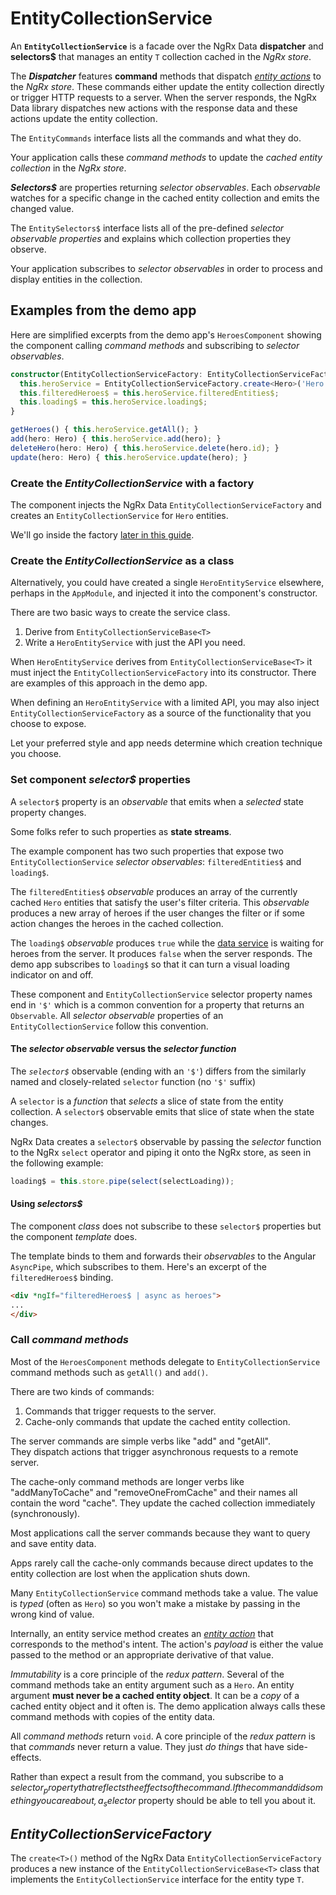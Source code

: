 # EntityCollectionService

An **`EntityCollectionService`** is a facade over the NgRx Data **dispatcher** and **selectors$** that manages an entity `T` collection cached in the _NgRx store_.

The **_Dispatcher_** features **command** methods that dispatch [_entity actions_](guide/data/entity-actions) to the _NgRx store_.
These commands either update the entity collection directly or trigger HTTP requests to a server. When the server responds, the NgRx Data library dispatches new actions with the response data and these actions update the entity collection.

The `EntityCommands` interface lists all the commands and what they do.

Your application calls these _command methods_ to update
the _cached entity collection_ in the _NgRx store_.

**_Selectors$_** are properties returning _selector observables_.
Each _observable_ watches for a specific change in the cached entity collection and emits the changed value.

The `EntitySelectors$` interface lists all of the pre-defined _selector observable properties_ and
explains which collection properties they observe.

Your application subscribes to _selector observables_
in order to process and display entities in the collection.

## Examples from the demo app

Here are simplified excerpts from the demo app's `HeroesComponent` showing the component calling _command methods_ and subscribing to _selector observables_.

```typescript
constructor(EntityCollectionServiceFactory: EntityCollectionServiceFactory) {
  this.heroService = EntityCollectionServiceFactory.create<Hero>('Hero');
  this.filteredHeroes$ = this.heroService.filteredEntities$;
  this.loading$ = this.heroService.loading$;
}

getHeroes() { this.heroService.getAll(); }
add(hero: Hero) { this.heroService.add(hero); }
deleteHero(hero: Hero) { this.heroService.delete(hero.id); }
update(hero: Hero) { this.heroService.update(hero); }
```

### Create the _EntityCollectionService_ with a factory

The component injects the NgRx Data `EntityCollectionServiceFactory` and
creates an `EntityCollectionService` for `Hero` entities.

<div class="alert is-helpful">

We'll go inside the factory [later in this guide](#entitycollectionservicefactory).

</div>

### Create the _EntityCollectionService_ as a class

Alternatively, you could have created a single `HeroEntityService` elsewhere, perhaps in the `AppModule`, and injected it into the component's constructor.

There are two basic ways to create the service class.

1.  Derive from `EntityCollectionServiceBase<T>`
1.  Write a `HeroEntityService` with just the API you need.

When `HeroEntityService` derives from `EntityCollectionServiceBase<T>` it must inject the `EntityCollectionServiceFactory` into its constructor.
There are examples of this approach in the demo app.

When defining an `HeroEntityService` with a limited API,
you may also inject `EntityCollectionServiceFactory` as a source of the
functionality that you choose to expose.

Let your preferred style and app needs determine which creation technique you choose.

### Set component _selector$_ properties

A `selector$` property is an _observable_ that emits when a _selected_ state property changes.

<div class="alert is-helpful">

Some folks refer to such properties as **state streams**.

</div>

The example component has two such properties that expose two `EntityCollectionService` _selector observables_: `filteredEntities$` and `loading$`.

The `filteredEntities$` _observable_ produces an array of the currently cached `Hero` entities that satisfy the user's filter criteria.
This _observable_ produces a new array of heroes if the user
changes the filter or if some action changes the heroes in the cached collection.

The `loading$` _observable_ produces `true` while the
[data service](guide/data/entity-dataservice) is waiting for heroes from the server.
It produces `false` when the server responds.
The demo app subscribes to `loading$` so that it can turn a visual loading indicator on and off.

<div class="alert is-helpful">

These component and `EntityCollectionService` selector property names end in `'$'` which is a common convention for a property that returns an `Observable`.
All _selector observable_ properties of an `EntityCollectionService` follow this convention.

</div>

#### The _selector observable_ versus the _selector function_

The _`selector$`_ observable (ending with an `'$'`) differs from the similarly named and 
closely-related `selector` function (no `'$'` suffix) 

A `selector` is a _function_ that _selects_ a slice of state from the entity collection.
A `selector$` observable emits that slice of state when the state changes.

NgRx Data creates a `selector$` observable by passing the _selector_ function to the NgRx `select` operator and piping it onto the NgRx store, as seen in the following example:

```typescript
loading$ = this.store.pipe(select(selectLoading)); 
```

#### Using _selectors$_

The component _class_ does not subscribe to these `selector$` properties but the component _template_ does.

The template binds to them and forwards their _observables_ to the Angular `AsyncPipe`, which subscribes to them.
Here's an excerpt of the `filteredHeroes$` binding.

```html
<div *ngIf="filteredHeroes$ | async as heroes">
...
</div>
```

### Call _command methods_

Most of the `HeroesComponent` methods delegate to `EntityCollectionService` command methods such as `getAll()` and `add()`.

There are two kinds of commands:

1.  Commands that trigger requests to the server.
1.  Cache-only commands that update the cached entity collection.

The server commands are simple verbs like "add" and "getAll".  
They dispatch actions that trigger asynchronous requests to a remote server.

The cache-only command methods are longer verbs like "addManyToCache" and "removeOneFromCache"
and their names all contain the word "cache".
They update the cached collection immediately (synchronously).

<div class="alert is-helpful">

Most applications call the server commands because they want to query and save entity data.

Apps rarely call the cache-only commands because direct updates to the entity collection
are lost when the application shuts down.

</div>

Many `EntityCollectionService` command methods take a value.
The value is _typed_ (often as `Hero`) so you won't make a mistake by passing in the wrong kind of value.

Internally, an entity service method creates an
[_entity action_](guide/data/entity-actions) that corresponds to the method's intent. The action's _payload_ is either the value passed to the method or an appropriate derivative of that value.

_Immutability_ is a core principle of the _redux pattern_.
Several of the command methods take an entity argument such as a `Hero`.
An entity argument **must never be a cached entity object**.
It can be a _copy_ of a cached entity object and it often is.
The demo application always calls these command methods with copies of the entity data.

All _command methods_ return `void`.
A core principle of the _redux pattern_ is that _commands_ never return a value. They just _do things_ that have side-effects.

Rather than expect a result from the command,
you subscribe to a _selector$_ property that reflects
the effects of the command. If the command did something you care about, a _selector$_ property should be able to tell you about it.

## _EntityCollectionServiceFactory_

The `create<T>()` method of the NgRx Data `EntityCollectionServiceFactory` produces a new instance 
of the `EntityCollectionServiceBase<T>` class that implements the `EntityCollectionService` interface for the entity type `T`.
